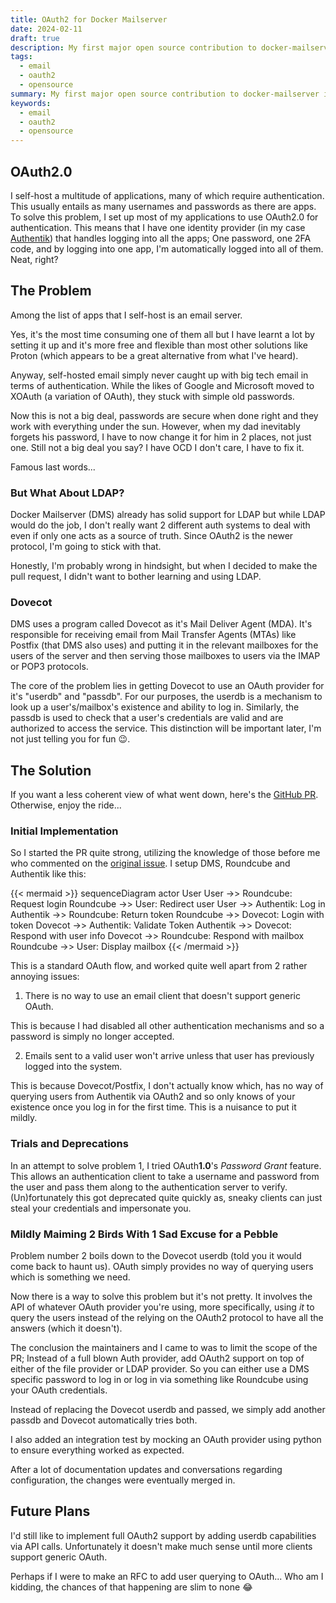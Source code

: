 ```yaml
---
title: OAuth2 for Docker Mailserver
date: 2024-02-11
draft: true
description: My first major open source contribution to docker-mailserver involving OAuth2.
tags:
  - email
  - oauth2
  - opensource
summary: My first major open source contribution to docker-mailserver involving OAuth2.
keywords:
  - email
  - oauth2
  - opensource
---
```

## OAuth2.0

I self-host a multitude of applications, many of which require authentication. This usually entails as many usernames and passwords as there are apps. To solve this problem, I set up most of my applications to use OAuth2.0 for authentication. This means that I have one identity provider (in my case [Authentik](https://goauthentik.io)) that handles logging into all the apps; One password, one 2FA code, and by logging into one app, I'm automatically logged into all of them. Neat, right?

## The Problem

Among the list of apps that I self-host is an email server. 

Yes, it's the most time consuming one of them all but I have learnt a lot by setting it up and it's more free and flexible than most other solutions like Proton (which appears to be a great alternative from what I've heard). 

Anyway, self-hosted email simply never caught up with big tech email in terms of authentication. While the likes of Google and Microsoft moved to XOAuth (a variation of OAuth), they stuck with simple old passwords.

Now this is not a big deal, passwords are secure when done right and they work with everything under the sun. However, when my dad inevitably forgets his password, I have to now change it for him in 2 places, not just one. Still not a big deal you say? I have OCD I don't care, I have to fix it.

Famous last words...

### But What About LDAP?

Docker Mailserver (DMS) already has solid support for LDAP but while LDAP would do the job, I don't really want 2 different auth systems to deal with even if only one acts as a source of truth. Since OAuth2 is the newer protocol, I'm going to stick with that.

Honestly, I'm probably wrong in hindsight, but when I decided to make the pull request, I didn't want to bother learning and using LDAP.
### Dovecot

DMS uses a program called Dovecot as it's Mail Deliver Agent (MDA). It's responsible for receiving email from Mail Transfer Agents (MTAs) like Postfix (that DMS also uses) and putting it in the relevant mailboxes for the users of the server and then serving those mailboxes to users via the IMAP or POP3 protocols.

The core of the problem lies in getting Dovecot to use an OAuth provider for it's "userdb" and "passdb". For our purposes, the userdb is a mechanism to look up a user's/mailbox's existence and ability to log in. Similarly, the passdb is used to check that a user's credentials are valid and are authorized to access the service. This distinction will be important later, I'm not just telling you for fun 😉.

## The Solution

If you want a less coherent view of what went down, here's the [GitHub PR](https://github.com/docker-mailserver/docker-mailserver/pull/3480). Otherwise, enjoy the ride...

### Initial Implementation

So I started the PR quite strong, utilizing the knowledge of those before me who commented on the [original issue](https://github.com/docker-mailserver/docker-mailserver/issues/2713). I setup DMS, Roundcube and Authentik like this:

{{< mermaid >}}
sequenceDiagram
actor User
User ->> Roundcube: Request login 
Roundcube ->> User: Redirect user
User ->> Authentik: Log in
Authentik ->> Roundcube: Return token
Roundcube ->> Dovecot: Login with token
Dovecot ->> Authentik: Validate Token
Authentik ->> Dovecot: Respond with user info
Dovecot ->> Roundcube: Respond with mailbox
Roundcube ->> User: Display mailbox
{{< /mermaid >}}

This is a standard OAuth flow, and worked quite well apart from 2 rather annoying issues:

1. There is no way to use an email client that doesn't support generic OAuth.

This is because I had disabled all other authentication mechanisms and so a password is simply no longer accepted.

2. Emails sent to a valid user won't arrive unless that user has previously logged into the system.

This is because Dovecot/Postfix, I don't actually know which, has no way of querying users from Authentik via OAuth2 and so only knows of your existence once you log in for the first time. This is a nuisance to put it mildly.

### Trials and Deprecations

In an attempt to solve problem 1, I tried OAuth**1.0**'s _Password Grant_ feature. This allows an authentication client to take a username and password from the user and pass them along to the authentication server to verify. (Un)fortunately this got deprecated quite quickly as, sneaky clients can just steal your credentials and impersonate you.

### Mildly Maiming 2 Birds With 1 Sad Excuse for a Pebble

Problem number 2 boils down to the Dovecot userdb (told you it would come back to haunt us). OAuth simply provides no way of querying users which is something we need.

Now there is a way to solve this problem but it's not pretty. It involves the API of whatever OAuth provider you're using, more specifically, using _it_ to query the users instead of the relying on the OAuth2 protocol to have all the answers (which it doesn't). 

The conclusion the maintainers and I came to was to limit the scope of the PR; Instead of a full blown Auth provider, add OAuth2 support on top of either of the file provider or LDAP provider. So you can either use a DMS specific password to log in or log in via something like Roundcube using your OAuth credentials.

Instead of replacing the Dovecot userdb and passed, we simply add another passdb and Dovecot automatically tries both.

I also added an integration test by mocking an OAuth provider using python to ensure everything worked as expected.

After a lot of documentation updates and conversations regarding configuration, the changes were eventually merged in. 

## Future Plans

I'd still like to implement full OAuth2 support by adding userdb capabilities via API calls. Unfortunately it doesn't make much sense until more clients support generic OAuth.

Perhaps if I were to make an RFC to add user querying to OAuth... Who am I kidding, the chances of that happening are slim to none 😂
